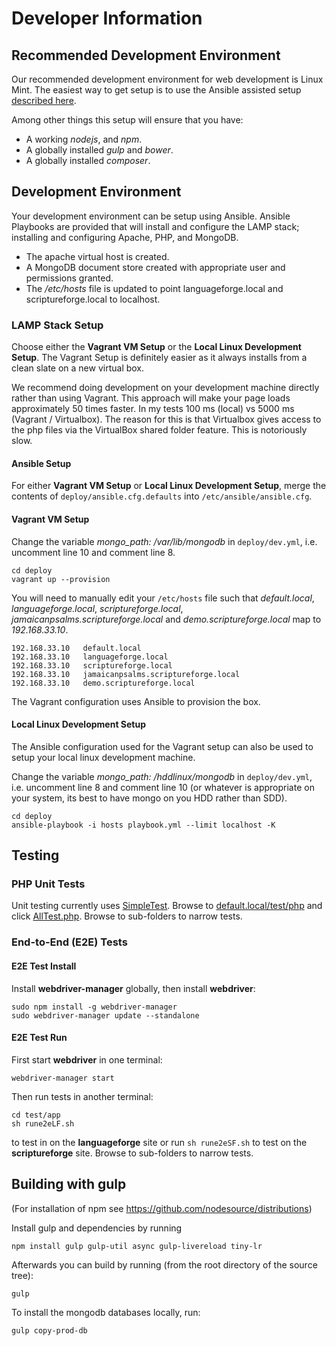 # Developer Information #

## Recommended Development Environment ##

Our recommended development environment for web development is Linux Mint.  The easiest way to get setup is to use the Ansible assisted setup [described here](https://github.com/sillsdev/ops-devbox).

Among other things this setup will ensure that you have:

* A working *nodejs*, and *npm*.
* A globally installed *gulp* and *bower*.
* A globally installed *composer*.

## Development Environment ##

Your development environment can be setup using Ansible.  Ansible Playbooks are provided that will install and configure the LAMP stack; installing and configuring Apache, PHP, and MongoDB.

* The apache virtual host is created.
* A MongoDB document store created with appropriate user and permissions granted.
* The */etc/hosts* file is updated to point languageforge.local and scriptureforge.local to localhost.

### LAMP Stack Setup ###
Choose either the **Vagrant VM Setup** or the **Local Linux Development Setup**.  The Vagrant Setup is definitely easier as it always installs from a clean slate on a new virtual box.

We recommend doing development on your development machine directly rather than using Vagrant.  This approach will make your page loads approximately 50 times faster.  In my tests 100 ms (local) vs 5000 ms (Vagrant / Virtualbox).  The reason for this is that Virtualbox gives access to the php files via the VirtualBox shared folder feature.  This is notoriously slow.

#### Ansible Setup ####

For either **Vagrant VM Setup** or **Local Linux Development Setup**, merge the contents of `deploy/ansible.cfg.defaults` into `/etc/ansible/ansible.cfg`.

#### Vagrant VM Setup ####

Change the variable *mongo_path: /var/lib/mongodb* in `deploy/dev.yml`, i.e. uncomment line 10 and comment line 8. 

````
cd deploy
vagrant up --provision
````

You will need to manually edit your `/etc/hosts` file such that *default.local*, *languageforge.local*, *scriptureforge.local*, *jamaicanpsalms.scriptureforge.local* and *demo.scriptureforge.local* map to *192.168.33.10*.

````
192.168.33.10	default.local
192.168.33.10	languageforge.local
192.168.33.10	scriptureforge.local
192.168.33.10	jamaicanpsalms.scriptureforge.local
192.168.33.10	demo.scriptureforge.local
````

The Vagrant configuration uses Ansible to provision the box.

#### Local Linux Development Setup ####

The Ansible configuration used for the Vagrant setup can also be used to setup your local linux development machine.

Change the variable *mongo_path: /hddlinux/mongodb* in `deploy/dev.yml`, i.e. uncomment line 8 and comment line 10 (or whatever is appropriate on your system, its best to have mongo on you HDD rather than SDD). 

````
cd deploy
ansible-playbook -i hosts playbook.yml --limit localhost -K
````

## Testing ##

### PHP Unit Tests ###

Unit testing currently uses [SimpleTest](http://www.simpletest.org/). Browse to [default.local/test/php](http://default.local/test/php/) and click [AllTest.php](http://default.local/test/php/AllTests.php). Browse to sub-folders to narrow tests.

### End-to-End (E2E) Tests ###

#### E2E Test Install ####

Install **webdriver-manager** globally, then install **webdriver**:

````
sudo npm install -g webdriver-manager
sudo webdriver-manager update --standalone
````

#### E2E Test Run ####

First start **webdriver** in one terminal:

````
webdriver-manager start
````

Then run tests in another terminal:

````
cd test/app
sh rune2eLF.sh
````
to test in on the **languageforge** site or run `sh rune2eSF.sh` to test on the **scriptureforge** site. Browse to sub-folders to narrow tests.

## Building with gulp ##

(For installation of npm see https://github.com/nodesource/distributions)

Install gulp and dependencies by running

    npm install gulp gulp-util async gulp-livereload tiny-lr

Afterwards you can build by running (from the root directory of the source tree):

    gulp

To install the mongodb databases locally, run:

	gulp copy-prod-db
